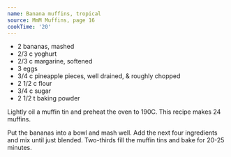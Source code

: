 ```yaml
---
name: Banana muffins, tropical
source: MmM Muffins, page 16
cookTime: '20'
---
```


* 2 bananas, mashed
* 2/3 c yoghurt
* 2/3 c margarine, softened
* 3 eggs
* 3/4 c pineapple pieces, well drained, & roughly chopped
* 2 1/2 c flour
* 3/4 c sugar
* 2 1/2 t baking powder

Lightly oil a muffin tin and preheat the oven to 190C.  This recipe makes 24 muffins.

Put the bananas into a bowl and mash well.  Add the next four ingredients and mix until just blended.  Two-thirds fill the muffin tins and bake for 20-25 minutes.

